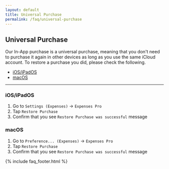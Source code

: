 ```yaml
---
layout: default
title: Universal Purchase
permalink: /faq/universal-purchase
---
```


## Universal Purchase

Our In-App purchase is a universal purchase, meaning that you don't need to purchase it again in other devices as long as you use the same iCloud account. To restore a purchase you did, please check the following.

- [iOS/iPadOS](#iosipados)
- [macOS](#macos)

---

### iOS/iPadOS

1. Go to `Settings (Expenses)` → `Expenses Pro`
2. Tap `Restore Purchase`
3. Confirm that you see `Restore Purchase was successful` message

### macOS

1. Go to `Preference... (Expenses)` → `Expenses Pro`
2. Tap `Restore Purchase`
3. Confirm that you see `Restore Purchase was successful` message

{% include faq_footer.html %}
